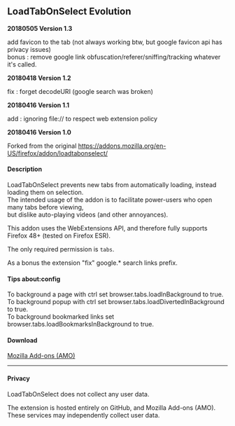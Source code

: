 ## LoadTabOnSelect Evolution

**20180505 Version 1.3**

add favicon to the tab (not always working btw, but google favicon api has privacy issues)<br>
bonus : remove google link obfuscation/referer/sniffing/tracking whatever it's called.

**20180418 Version 1.2**

fix : forget decodeURI (google search was broken)

**20180416 Version 1.1**

add : ignoring file:// to respect web extension policy

**20180416 Version 1.0**

Forked from the original https://addons.mozilla.org/en-US/firefox/addon/loadtabonselect/

#### Description

LoadTabOnSelect prevents new tabs from automatically loading, instead loading them on selection.<br>
The intended usage of the addon is to facilitate power-users who open many tabs before viewing,<br>
but dislike auto-playing videos (and other annoyances).

This addon uses the WebExtensions API, and therefore fully supports Firefox 48+ (tested on Firefox ESR).

The only required permission is `tabs`.

As a bonus the extension "fix" google.* search links prefix.

#### Tips about:config

To background a page with ctrl set browser.tabs.loadInBackground to true.<br>
To background popup with ctrl set browser.tabs.loadDivertedInBackground to true.<br>
To background bookmarked links set browser.tabs.loadBookmarksInBackground to true.<br>
#### Download

[Mozilla Add-ons (AMO)](https://addons.mozilla.org/en-US/firefox/addon/loadtabonselect-evolution/)

---

#### Privacy

LoadTabOnSelect does not collect any user data.

The extension is hosted entirely on GitHub, and Mozilla Add-ons (AMO). These services may independently collect user data.
